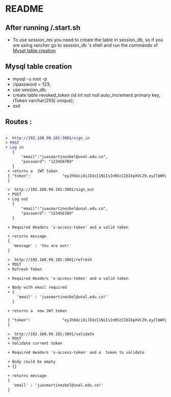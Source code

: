 #   README


## After running /.start.sh
  * To use session_ms you need to create the table in session_db, so if you are using rancher go to session_db 's shell and run the commands of [Mysql table creation](#tCreation)

## Mysql table creation<a name="tCreation"></a>
  * mysql -u root -p
  * //password = 123;
  * use session_db;
  * create table revoked_token (id int not null auto_increment primary key, rToken varchar(255) unique);
  * exit


## Routes :

 ```diff

 >  http://192.168.99.101:3001/sign_in
 + POST
 + Log in
	{
		"email":"juasmartinezbel@unal.edu.co",
		"password": "123456789"
	}
  + returns a  JWT token
  { "token":              "eyJhbGciOiJIUzI1NiIsInR5cCI6IkpXVCJ9.eyJlbWFpbCI6Imp1YXNtYXJ0aW5lemJlbEB1bmFsLmVkdS5jbyIsImV4cCI6MTUwNTk0ODk4MX0.88cXY2l5HppIn--Gycvjm7TYSWXXIB0Tw7VSUjBRP40"
  }

  >  http://192.168.99.101:3001/sign_out
  + POST
  + Log out
 	{
 		"email":"juasmartinezbel@unal.edu.co",
 		"password": "123456789"
 	}

  + Required Headers 'x-access-token' and a valid token

  + returns message
  {
    'message' : 'You are out!'
  }

  >  http://192.168.99.101:3001/refresh
  + POST
  + Refresh Token

  + Required Headers 'x-access-token' and a valid token

  + Body with email required
  + {  
      'email' : 'juasmartinezbel@unal.edu.co!'
    }

  + returns a  new JWT token

  { "token":              "eyJhbGciOiJIUzI1NiIsInR5cCI6IkpXVCJ9.eyJlbWFpbCI6Imp1YXNtYXJ0aW5lemJlbEB1bmFsLmVkdS5jbyIsImV4cCI6MTUwNTk0ODk4MX0.88cXY2l5HppIn--Gycvjm7TYSWXXIB0Tw7VSUjBRP40"
  }

  >  http://192.168.99.101:3001/validate
  + POST
  + Validate current token

  + Required Headers 'x-access-token' and a  token to validate

  + Body could be empty
  + {}

  + returns message
  {
    'email' : 'juasmartinezbel@unal.edu.co!'
  }

  ```
